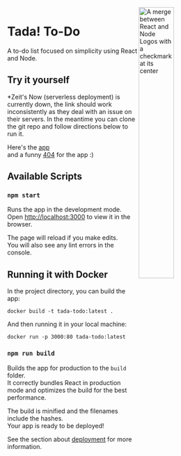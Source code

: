 <img src="https://i.imgur.com/Uus5ME9.png" alt="A merge between React and Node Logos with a checkmark at its center" width="40%" align="right">

# Tada! To-Do
A to-do list focused on simplicity using React and Node.

## Try it yourself
*Zeit's Now (serverless deployment) is currently down, the link should work inconsistently as they deal with an issue on their servers. In the meantime you can clone the git repo and follow directions below to run it.

[404]: http://bit.ly/tada-todo-notfound
[app]: https://bit.ly/tada-todo

Here's the [app]<br>
and a funny [404] for the app :)

## Available Scripts

### `npm start`

Runs the app in the development mode.<br>
Open [http://localhost:3000](http://localhost:3000) to view it in the browser.

The page will reload if you make edits.<br>
You will also see any lint errors in the console.

## Running it with Docker

In the project directory, you can build the app:
```Docker
docker build -t tada-todo:latest .
```

And then running it in your local machine:
```Docker
docker run -p 3000:80 tada-todo:latest
```

### `npm run build`

Builds the app for production to the `build` folder.<br>
It correctly bundles React in production mode and optimizes the build for the best performance.

The build is minified and the filenames include the hashes.<br>
Your app is ready to be deployed!

See the section about [deployment](https://facebook.github.io/create-react-app/docs/deployment) for more information.
